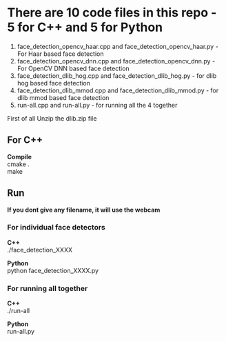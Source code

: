 # There are 10 code files in this repo - 5 for C++ and 5 for Python #      
1. face_detection_opencv_haar.cpp and face_detection_opencv_haar.py - For Haar based face detection     
2. face_detection_opencv_dnn.cpp and face_detection_opencv_dnn.py - For OpenCV DNN based face detection     
3. face_detection_dlib_hog.cpp and face_detection_dlib_hog.py - for dlib hog based face detection      
4. face_detection_dlib_mmod.cpp and face_detection_dlib_mmod.py - for dlib mmod based face detection     
5. run-all.cpp and run-all.py - for running all the 4 together     


First of all Unzip the dlib.zip file     

## For C++ ##
**Compile**    
cmake .    
make    

## Run ##   
**If you dont give any filename, it will use the webcam**     

### For individual face detectors ###
**C++**    
./face_detection_XXXX <filename>    

**Python**     
python face_detection_XXXX.py <filename>      

### For running all together ###
**C++**    
./run-all <filename>    

**Python**     
run-all.py <filename>      
